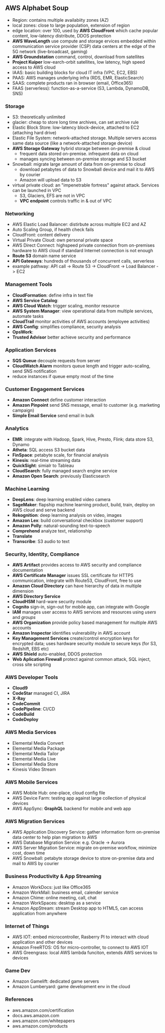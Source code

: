 ## AWS Alphabet Soup

- Region: contains multiple availabiity zones (AZ)
- local zones: close to large population, extension of region
- edge location: over 100, used by **AWS CloudFront** which cache popular content, low-latency distribute, DDOS protection
- **AWS WaveLength** use compute and storage ervices embedded within communication service provider (CSP) data centers at the edge of the 5G network (live-broadcast, gaming)
- **AWS Groundstation** command, control, download from satellites
- **Project Kuiper** low-earch-orbit satellites, low latency, high speed access to AWS cloud
- IAAS: basic building blocks for cloud IT infra (VPC, EC2, EBS)
- PAAS: AWS manages underlying infra (RDS, EMR, ElasticSearch)
- SAAS: complete products ran in browser (email, Office365)
- FAAS (serverless): function-as-a-service (S3, Lambda, DynamoDB, SNS)

### Storage

- S3: theoretically unlimited
- glacier: cheap to store long time archives, can set archive rule
- Elastic Block Store: low-latency block-device, attached to EC2 (attaching hard drive)
- Elastic File System: network-attached storage. Multiple servers access same data source (like a network-attached storage device)
- **AWS Storage Gateway** hybrid storage between on-premise & cloud
  - frequent data stored on-premise. infrequent data on cloud
  - manages syncing between on-premise storage and S3 bucket
- Snowball: migrate large amount of data from on-premise to cloud
  - download petabytes of data to Snowball device and mail it to AWS by courier
  - Amazon will upload data to S3
- virtual private cloud: an "impenetrable fortress" against attack. Services can be launched in VPC
  - S3, Glaciers, EFS are not in VPC
  - **VPC endpoint** controls traffic in & out of VPC

### Networking

- AWS Elastic Load Balancer: distirbute across multiple EC2 and AZ
- Auto Scaling Group, if health check fails
- CloudFront: content delivery
- Virtual Private Cloud: own personal private space
- AWS Direct Connect: highspeed private connection from on-premises hardware to AWS cloud if standard Internet connection is not enough
- **Route 53** domain name service
- **API Gateways**: hundreds of thousands of concurrent calls, serverless
- example pathway: API call -> Route 53 -> CloudFront -> Load Balancer -> EC2

### Management Tools

- **CloudFormation**: define infra in text file
- **AWS Service Catalog**:
- **AWS Cloud Watch**: trigger scaling, monitor resource
- **AWS System Manager**: view operational data from multiple services, automate tasks
- **CloudTrail** monitor activities of AWS accounts (employee activities)
- **AWS Config**: simplifies compliance, security analysis
- **OpsWork**:
- **Trusted Advisor** better achieve security and performance

### Application Services

- **SQS Queue** decouple requests from server
- **CloudWatch Alarm** monitors queue length and trigger auto-scaling, send SNS notification
- reduce instances if queue empty most of the time

### Customer Engagement Services

- **Amazon Connect** define customer interaction
- **Amazon Pinpoint** send SNS message, email to customer (e.g. marketing campaign)
- **Simple Email Service** send email in bulk

### Analytics

- **EMR**: integrate with Hadoop, Spark, Hive, Presto, Flink; data store S3, Dynamo
- **Atheta**: SQL access S3 bucket data
- **FinSpace**: petabyte scale, for financial analysis
- **Kinesis**: real-time streaming data
- **QuickSight**: simialr to Tableau
- **CloudSearch**: fully managed search engine service
- **Amazon Open Search**: previously Elasticsearch

### Machine Learning

- **DeepLens**: deep learning enabled video camera
- **SageMaker**: flapship machine learning product, build, train, deploy on AWS cloud and serve backend
- **Rekognition**: deep learning analysis on video, images
- **Amazon Lex**: build conversational checkbox (customer support)
- **Amazon Polly**: natural-sounding text-to-speech
- **Comprehend** analyze text, relationship
- **Translate**
- **Transcribe**: S3 audio to text

### Security, Identity, Compliance

- **AWS Artifact** provides access to AWS security and compliance documentation
- **AWS Certificate Manager** issues SSL certificate for HTTPS communication, integrate with Route53, CloudFront, free to use
- **Amazon Cloud Directory** can have hierarchy of data in multiple dimension
- **AWS Directory Service**
- **CloudHSM** hard-ware security module
- **Cognito** sign-in, sign-out for mobile app, can integrate with Google
- **IAM** manages user access to AWS services and resources using _users_ and _groups_
- **AWS Organization** provide policy based management for multiple AWS accounts
- **Amazon Inspector** identifies vulnerability in AWS account
- **Key Management Services** create/control encryption keys for encrypted data; uses hardware security module to secure keys (for S3, Redshift, EBS etc)
- **AWS Shield** auto-enabled, DDOS protection
- **Web Aplication Firewall** protect against common attack, SQL inject, cross site scripting

### AWS Developer Tools

- **Cloud9**
- **CodeStar** managed CI, JIRA
- **X-Ray**
- **CodeCommit**
- **CodePipeline**: CI/CD
- **CodeBuild**
- **CodeDeploy**

### AWS Media Services

- Elemental Media Convert
- Elemental Media Package
- Elemental Media Tailor
- Elemental Media Live
- Elemental Media Store
- Kinesis Video Stream

### AWS Mobile Services

- AWS Mobile Hub: one-place, cloud config file
- AWS Device Farm: testing app against large collection of physical devices
- AWS AppSync: **GraphQL** backend for mobile and web app

### AWS Migration Services

- AWS Application Discovery Service: gather information form on-premise data center to help plan migration to AWS
- AWS Database Migration Service: e.g. Oracle -> Aurora
- AWS Server Migration Service: migrate on-premise workflow, minimize cost, down time
- AWS Snowball: petabyte storage device to store on-premise data and mail to AWS by courier

### Business Productivity & App Streaming

- Amazon WorkDocs: just like Office365
- Amazon WorkMail: business email, calender service
- Amazon Chime: online meeting, call, chat
- Amazon WorkSpaces: desktop as a service
- Amazon AppStream: stream Desktop app to HTML5, can access application from anywhere

### Internet of Things

- AWS IOT: embed microcontroller, Rasberry PI to interact with cloud application and other devices
- Amazon FreeRTOS: OS for micro-controller, to connect to AWS IOT
- AWS Greengrass: local AWS lambda funciton, extends AWS services to devices

### Game Dev

- Amazon Gamelift: dedicated game servers
- Amazon Lumberyard: game development env in the cloud

### References

- aws.amazon.com/certification
- docs.aws.amazon.com
- aws.amazon.com/whitepapers
- aws.amazon.com/products
